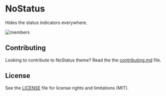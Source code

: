 # NoStatus

Hides the status indicators everywhere.

![members](https://i.imgur.com/s32VT0H.png)

## Contributing

Looking to contribute to NoStatus theme? Read the the [contributing.md](https://github.com/egirlmilkers/NoStatus/blob/master/CONTRIBUTING.md) file.

## License

See the [LICENSE](https://github.com/egirlmilkers/NoStatus/blob/master/LICENSE.md) file for license rights and limitations (MIT).
